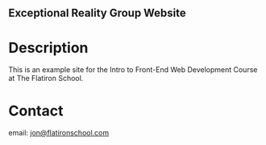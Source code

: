 Exceptional Reality Group Website
---

# Description

This is an example site for the Intro to Front-End Web Development Course at The Flatiron School. 

# Contact

email: jon@flatironschool.com

